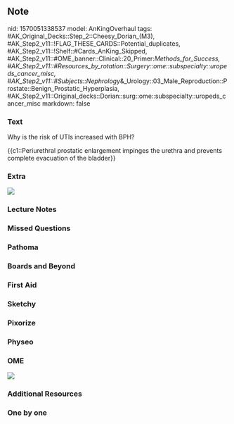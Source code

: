 ## Note
nid: 1570051338537
model: AnKingOverhaul
tags: #AK_Original_Decks::Step_2::Cheesy_Dorian_(M3), #AK_Step2_v11::!FLAG_THESE_CARDS::Potential_duplicates, #AK_Step2_v11::!Shelf::#Cards_AnKing_Skipped, #AK_Step2_v11::#OME_banner::Clinical::20_Primer:_Methods_for_Success, #AK_Step2_v11::#Resources_by_rotation::Surgery::ome::subspecialty::uropeds_cancer_misc, #AK_Step2_v11::#Subjects::Nephrology_&_Urology::03_Male_Reproduction::Prostate::Benign_Prostatic_Hyperplasia, #AK_Step2_v11::Original_decks::Dorian::surg::ome::subspecialty::uropeds_cancer_misc
markdown: false

### Text
Why is the risk of UTIs increased with BPH?
<div>
  {{c1::Periurethral prostatic enlargement impinges the urethra and
  prevents complete evacuation of the bladder}}
</div>

### Extra
<i><img src="paste-2957286846758915.jpg"></i>

### Lecture Notes


### Missed Questions


### Pathoma


### Boards and Beyond


### First Aid


### Sketchy


### Pixorize


### Physeo


### OME
<div class="ome-widget">
  <a href="https://onlinemeded.org/spa/surgery?ref=anki"><img src=
  "_OME_AnkiFlashcards_Topic_5.png"></a>
</div>

### Additional Resources


### One by one

